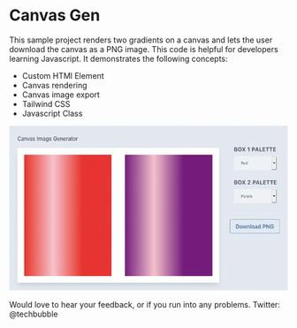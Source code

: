 # Canvas Gen

This sample project renders two gradients on a canvas and lets the user download the canvas as a PNG image. This code is helpful for developers learning Javascript. It demonstrates the following concepts:

* Custom HTMl Element
* Canvas rendering
* Canvas image export
* Tailwind CSS
* Javascript Class

![Demo Image](demo.gif)

Would love to hear your feedback, or if you run into any problems. Twitter: @techbubble
